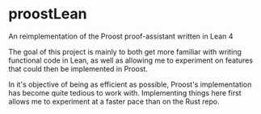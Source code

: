 # proostLean

An reimplementation of the Proost proof-assistant written in Lean 4

The goal of this project is mainly to both get more familiar with writing functional code in Lean, as well as allowing me to experiment on features that could then be implemented in Proost.

In it's objective of being as efficient as possible, Proost's implementation has become quite tedious to work with. Implementing things here first allows me to experiment at a faster pace than on the Rust repo.


